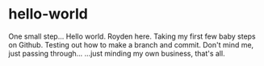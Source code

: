 # hello-world
One small step...
Hello world. Royden here. Taking my first few baby steps on Github. Testing out how to make a branch and commit.
Don't mind me, just passing through...
...just minding my own business, that's all.
